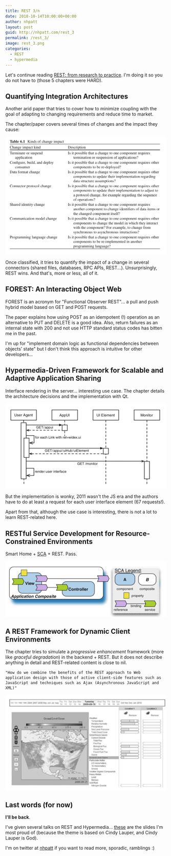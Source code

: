 ```yaml
---
title: REST 3/n
date: 2018-10-14T10:00:00+00:00
author: nhpatt
layout: post
guid: http://nhpatt.com/rest_3
permalink: /rest_3/
image: rest_3.png
categories:
  - REST
  - hypermedia
---
```


Let's continue reading [REST: from research to practice](https://www.goodreads.com/book/show/11865715-rest). I'm doing it so you do not have to (those 5 chapters were HARD).

## Quantifying Integration Architectures

Another arid paper that tries to cover how to minimize coupling with the goal of adapting to changing requirements and reduce time to market.

The chapter/paper covers several times of changes and the impact they cause:

![changes](../images/rest_3_changes.png)

Once classified, it tries to quantify the impact of a change in several connectors (shared files, databases, RPC APIs, REST...). Unsurprisingly, REST wins. And that's, more or less, all of it.

## FOREST: An Interacting Object Web

FOREST is an acronym for "Functional Observer REST"... a pull and push hybrid model based on GET and POST requests.

The paper explains how using POST as an idempotent (!) operation as an alternative to PUT and DELETE is a good idea. Also, return failures as an internal state with 200 and not use HTTP standard status codes has bitten me in the past.

I'm up for "implement domain logic as functional dependencies between objects’ state" but I don't think this approach is intuitive for other developers...

## Hypermedia-Driven Framework for Scalable and Adaptive Application Sharing

Interface rendering in the server... interesting use case. The chapter details the architecture decisions and the implementation with Qt.

![changes](../images/rest_3_UI.png)

But the implementation is wonky, 2011 wasn't the JS era and the authors have to do at least a request for each user interface element (67 requests!).

Apart from that, although the use case is interesting, there is not a lot to learn REST-related here.

## RESTful Service Development for Resource-Constrained Environments

Smart Home + [SCA](https://en.wikipedia.org/wiki/Service_Component_Architecture) + REST. Pass.

![changes](../images/rest_3_SMART.png)

## A REST Framework for Dynamic Client Environments

The chapter tries to simulate a *progressive enhancement* framework (more like *graceful degradation*) in the backend + REST. But it does not describe anything in detail and REST-related content is close to nil. 

    "How do we combine the benefits of the REST approach to Web application design with those of active client-side features such as JavaScript and techniques such as Ajax (Asynchronous JavaScript and XML)"

![changes](../images/rest_3_dynamic_clients.png)

## Last words (for now)

**I'll be back**.

I've given several talks on REST and Hypermedia... [these](https://docs.google.com/presentation/d/1xXB2HH0P-h2fpPxKN28gYSH8cyitH85akiJNCBErQKk/edit?usp=sharing) are the slides I'm most proud of (because the theme is based on Cindy Lauper, and Cindy Lauper is God).

I'm on twitter at [nhpatt](https://twitter.com/nhpatt) if you want to read more, sporadic, ramblings :)